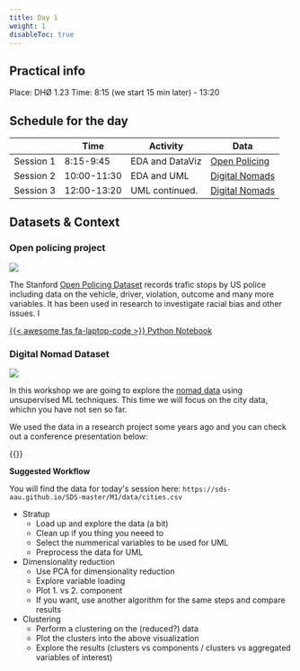 ```yaml
---
title: Day 1
weight: 1
disableToc: true
---
```


## Practical info
Place: DHØ 1.23
Time: 8:15 (we start 15 min later) - 13:20


## Schedule for the day

|           | Time        | Activity        | Data           |
|-----------|-------------|-----------------|----------------|
| Session 1 | 8:15-9:45   | EDA and DataViz | [Open Policing](https://openpolicing.stanford.edu/)  |
| Session 2 | 10:00-11:30 | EDA and UML     | [Digital Nomads](https://nomadlist.com/) |
| Session 3 | 12:00-13:20 | UML continued.  | [Digital Nomads](https://nomadlist.com/) |

## Datasets & Context

### Open policing project

![](https://openpolicing.stanford.edu/img/logo_large_w_padding.png?width=20pc)

The Stanford [Open Policing Dataset](https://openpolicing.stanford.edu/) records trafic stops by US police including data on the vehicle, driver, violation, outcome and many more variables. It has been used in research to investigate racial bias and other issues. I


[{{< awesome fas fa-laptop-code >}} Python Notebook](https://colab.research.google.com/github/SDS-AAU/DSBA-2021/blob/master/static/notebooks/DSBA21_W1_1.ipynb)


### Digital Nomad Dataset

![](https://source.unsplash.com/Wu2MXvbyt7w/800)

In this workshop we are going to explore the [nomad data](https://nomadlist.com/) using unsupervised ML techniques. This time we will focus on the city data, whichn you have not sen so far.

We used the data in a research project some years ago and you can check out a conference presentation below:

{{<gslides src="https://docs.google.com/presentation/d/e/2PACX-1vT4vscJkhs44adv0_e-W_brWyHi2Yiq4hkhl0jZfDFEC9CBwF72bYdNnl0pdsSXLCwiiAQpuLZB9w2S/embed?start=false&loop=false&delayms=60000" >}}

 
 **Suggested Workflow**

You will find the data for today's session here: `https://sds-aau.github.io/SDS-master/M1/data/cities.csv`

- Stratup
  - Load up and explore the data (a bit)
  - Clean up if you thing you neeed to
  - Select the nummerical variables to be used for UML
  - Preprocess the data for UML
- Dimensionality reduction
  - Use PCA for dimensionality reduction
  - Explore variable loading
  - Plot 1. vs 2. component
  - If you want, use another algorithm for the same steps and compare results
- Clustering
  - Perform a clustering on the (reduced?) data
  - Plot the clusters into the above visualization
  - Explore the results (clusters vs components / clusters vs aggregated variables of interest)
